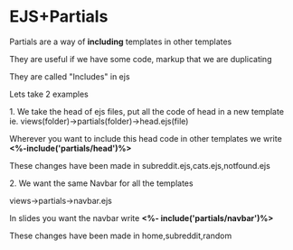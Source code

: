 <h1> EJS+Partials </h1>
<p> Partials are a way of <b>including</b> templates in other templates </p>
<p> They are useful if we have some code, markup that we are duplicating</p>
<p> They are called "Includes" in ejs </p>
<p> Lets take 2 examples</p>
<p>1. We take the head of ejs files, put all the code of head in a new template ie. views(folder)->partials(folder)->head.ejs(file)</p>
<p> Wherever you want to include this head code in other templates we write <b><%-include('partials/head')%></b></p>
<p> These changes have been made in subreddit.ejs,cats.ejs,notfound.ejs</p>
<p>2. We want the same Navbar for all the templates </p>
<p> views->partials->navbar.ejs</p>
<p> In slides you want the navbar write <b><%- include('partials/navbar')%></b></p>
<p> These changes have been made in home,subreddit,random </p>
